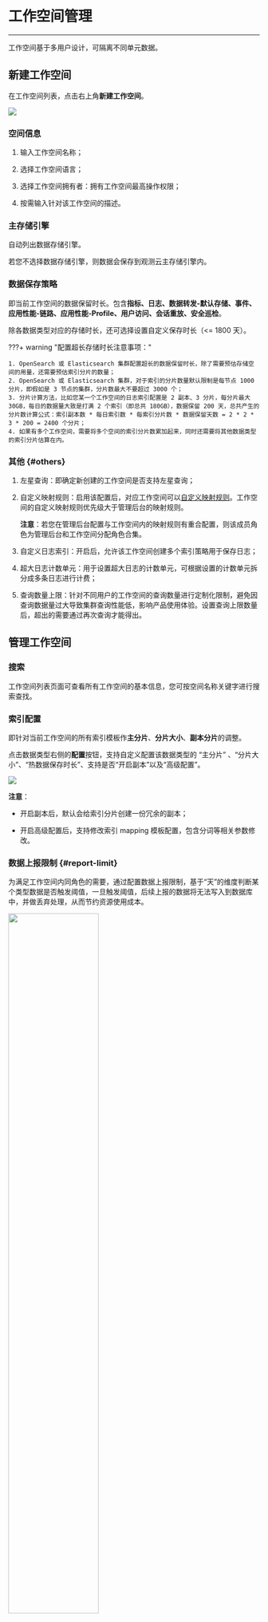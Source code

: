 # 工作空间管理
---


工作空间基于多用户设计，可隔离不同单元数据。

## 新建工作空间

在工作空间列表，点击右上角**新建工作空间**。

![](img/pass-1.png)

### 空间信息

1. 输入工作空间名称；    

2. 选择工作空间语言；

3. 选择工作空间拥有者：拥有工作空间最高操作权限；    
4. 按需输入针对该工作空间的描述。

### 主存储引擎

自动列出数据存储引擎。

若您不选择数据存储引擎，则数据会保存到观测云主存储引擎内。

### 数据保存策略

即当前工作空间的数据保留时长。包含**指标、日志、数据转发-默认存储、事件、应用性能-链路、应用性能-Profile、用户访问、会话重放、安全巡检**。

除各数据类型对应的存储时长，还可选择设置自定义保存时长（<= 1800 天）。

???+ warning "配置超长存储时长注意事项："

    1. OpenSearch 或 Elasticsearch 集群配置超长的数据保留时长，除了需要预估存储空间的用量，还需要预估索引分片的数量；
    2. OpenSearch 或 Elasticsearch 集群，对于索引的分片数量默认限制是每节点 1000 分片，即假如是 3 节点的集群，分片数最大不要超过 3000 个；
    3. 分片计算方法，比如您某一个工作空间的日志索引配置是 2 副本、3 分片，每分片最大 30GB，每日的数据量大致是打满 2 个索引（即总共 180GB），数据保留 200 天，总共产生的分片数计算公式：索引副本数 * 每日索引数 * 每索引分片数 * 数据保留天数 = 2 * 2 * 3 * 200 = 2400 个分片；
    4. 如果有多个工作空间，需要将多个空间的索引分片数累加起来，同时还需要将其他数据类型的索引分片估算在内。


### 其他 {#others}


<!--
6、索引合并：采集的数据根据数据类型不同会创建不同的索引，索引越多数据存储量越大，为了节约数据存储空间，可开启工作空间的索引合并；    

- 索引合并开启，该工作空间按照指标、日志/CI 监测/可用性监测/安全巡检、备份日志、事件、用户访问/应用性能（trace、profile）创建对应的数据索引；    
  
*示例：索引合并开启状态下添加工作空间：*


- 索引合并关闭，该工作空间按照指标、日志、备份日志、事件、应用性能、用户访问、安全巡检创建对应的数据索引； 

**示例：索引合并关闭状态下添加工作空间：*

![](img/10.admin_1.1.png)

???+ warning "注意"

    - 若您选择了存储类型，则不支持开启**索引合并**操作；         
    - 调整索引合并，工作空间的对应旧索引及历史数据即将做删除操作，删除后数据将无法恢复。     
-->

1. 左星查询：即确定新创建的工作空间是否支持左星查询；

2. 自定义映射规则：启用该配置后，对应工作空间可以[自定义映射规则](./custom-mapping.md)。工作空间的自定义映射规则优先级大于管理后台的映射规则。

    **注意**：若您在管理后台配置与工作空间内的映射规则有重合配置，则该成员角色为管理后台和工作空间分配角色合集。

3. 自定义日志索引：开启后，允许该工作空间创建多个索引策略用于保存日志；

4. 超大日志计数单元：用于设置超大日志的计数单元，可根据设置的计数单元拆分成多条日志进行计费；

5. 查询数量上限：针对不同用户的工作空间的查询数量进行定制化限制，避免因查询数据量过大导致集群查询性能低，影响产品使用体验。设置查询上限数量后，超出的需要通过再次查询才能得出。


## 管理工作空间

### 搜索

工作空间列表页面可查看所有工作空间的基本信息，您可按空间名称关键字进行搜索查找。

### 索引配置

即针对当前工作空间的所有索引模板作**主分片**、**分片大小**、**副本分片**的调整。

点击数据类型右侧的**配置**按钮，支持自定义配置该数据类型的 “主分片” 、“分片大小”、“热数据保存时长”、支持是否“开启副本”以及“高级配置”。 

![](img/10.admin_5.png)


**注意**：

- 开启副本后，默认会给索引分片创建一份冗余的副本；

- 开启高级配置后，支持修改索引 mapping 模板配置，包含分词等相关参数修改。

### 数据上报限制 {#report-limit}

为满足工作空间内同角色的需要，通过配置数据上报限制，基于“天”的维度判断某个类型数据是否触发阈值，一旦触发阈值，后续上报的数据将无法写入到数据库中，并做丢弃处理，从而节约资源使用成本。

<img src="../img/report-limit-1.png" width="60%" >

如图，您可针对指标、网络（主机数量）、日志条数、应用性能 Trace 数量、应用性能 Profile 条数、用户访问 PV 数量和可用性拨测次数进行限制的配置。


**注意**：

- `0` 表示对应的数据全部都丢弃不做写入，无上限；

- 指标、网络数据因为统计维度是时间线和网络，所以不存在数量的限制，只有开启数据写入限制和不限制两种模式。


### 查看成员

点击进入对应的工作空间成员页面，可以查看到该工作空间下的所有成员基本信息。

您可进行搜索、修改角色、删除等操作。


**注意**：一个工作空间只能有一个拥有者，修改其他成员为拥有者，原拥有者降级为管理员。


#### 添加用户

1. 点击进入添加页面；
2. 选择成员；
3. 设置角色权限；
4. 点击确定。

![](img/10.admin_1.png)

**注意**：此处可添加成员为系统内已存在的成员，若为系统新成员，需在[**用户 > 添加用户**](./user.md#add)页面中添加成功后，再返回此处进行操作。


### 修改/删除成员

点击即可修改该工作空间配置或是直接删除该工作空间。


## 删除工作空间

点击删除工作空间后，用户将无法登录到该工作空间，数据将不再上报。

观测云不会立即作数据及配置的清理，会为您保留七天的缓冲，以免误删带来的不必要麻烦。